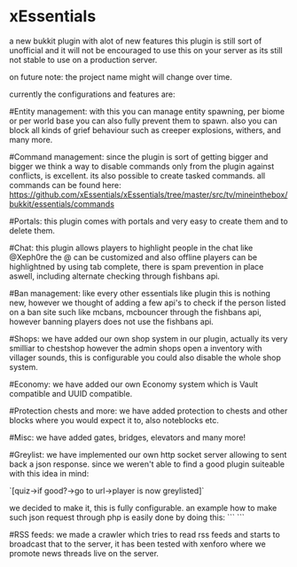 <h1>xEssentials</h1>

a new bukkit plugin with alot of new features this plugin is still sort of unofficial and it will not be encouraged to use this on your server as its still not stable to use on a production server.

on future note: the project name might will change over time.

currently the configurations and features are:

#Entity management:
with this you can manage entity spawning, per biome or per world base you can also fully prevent them to spawn.
also you can block all kinds of grief behaviour such as creeper explosions, withers, and many more. 

#Command management: 
since the plugin is sort of getting bigger and bigger we think a way to disable commands only from the plugin against conflicts, is excellent.
its also possible to create tasked commands.
all commands can be found here: https://github.com/xEssentials/xEssentials/tree/master/src/tv/mineinthebox/bukkit/essentials/commands

#Portals:
this plugin comes with portals and very easy to create them and to delete them.

#Chat:
this plugin allows players to highlight people in the chat like @Xeph0re the @ can be customized and also offline players can be
highlightned by using tab complete, there is spam prevention in place aswell, including alternate checking through fishbans api.

#Ban management:
like every other essentials like plugin this is nothing new, however we thought of adding a few api's to check if the person listed
on a ban site such like mcbans, mcbouncer through the fishbans api, however banning players does not use the fishbans api.

#Shops:
we have added our own shop system in our plugin, actually its very smilliar to chestshop however the admin shops open a inventory
with villager sounds, this is configurable you could also disable the whole shop system.

#Economy:
we have added our own Economy system which is Vault compatible and UUID compatible.

#Protection chests and more:
we have added protection to chests and other blocks where you would expect it to, also noteblocks etc.

#Misc:
we have added gates, bridges, elevators and many more!

#Greylist:
we have implemented our own http socket server allowing to sent back a json response.
since we weren't able to find a good plugin suiteable with this idea in mind:
<p>`[quiz->if good?->go to url->player is now greylisted]`</p>
we decided to make it, this is fully configurable.
an example how to make such json request through php is easily done by doing this:
```
	 <?php
		$string = file_get_contents("http://127.0.0.1:8001/adduser/Xeph0re"); <- this is the minecraft server
		$json = json_decode($string, true);
		$args = $json\["xEssentials"\]\["response"\]; <- remove backslashes here eclipse erroring this out.
		if($args == "success") {
			echo "player has been promoted";
		} else if($args == "greylisted") {
			echo "player already is greylisted";
		} else if($args == "notexist") {
			echo "player has never played before";
		}
	?>
```

#RSS feeds:
we made a crawler which tries to read rss feeds and starts to broadcast that to the server, it has been tested with xenforo where we promote news threads live on the server.